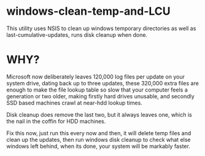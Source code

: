 # windows-clean-temp-and-LCU
This utility uses NSIS to clean up windows temporary directories as well as last-cumulative-updates, runs disk cleanup when done.

# WHY?
Microsoft now deliberately leaves 120,000 log files per update on your system drive, dating back up to three updates, these 320,000 extra files are enough to make the file lookup table so slow that your computer feels a generation or two older, making firstly hard drives unusable, and secondly SSD based machines crawl at near-hdd lookup times.

Disk cleanup does remove the last two, but it always leaves one, which is the nail in the coffin for HDD machines.

Fix this now, just run this every now and then, it will delete temp files and clean up the updates, then run windows disk cleanup to check what else windows left behind, when its done, your system will be markably faster.
